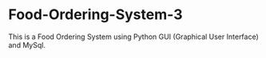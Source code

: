 # Food-Ordering-System-3
This is a Food Ordering System using Python GUI (Graphical User Interface) and MySql.
